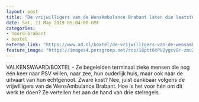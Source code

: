 ```yaml
---
layout: post
title: "De vrijwilligers van de WensAmbulance Brabant laten die laatste wens uitkomen"
date: Sat, 11 May 2019 05:04:00 GMT
categories: 
- noord-brabant 
- boxtel 
externe_link: "https://www.ad.nl/boxtel/de-vrijwilligers-van-de-wensambulance-brabant-laten-die-laatste-wens-uitkomen~a67f523f/"
feature_image: "https://images4.persgroep.net/rcs/18ptt6tPU2ygcvGr-zmuZ5hJEgU/diocontent/145204096/_fitwidth/400/?appId=21791a8992982cd8da851550a453bd7f&quality=0.7"
---
```


VALKENSWAARD/BOXTEL - Ze begeleiden terminaal zieke mensen die nog één keer naar PSV willen, naar zee, hun ouderlijk huis, maar ook naar de uitvaart van hun echtgenoot. Zware kost? Nee, juist dankbaar volgens de vrijwilligers van de WensAmbulance Brabant. Hoe is het voor hén om dit werk te doen? Ze vertellen het aan de hand van drie stelregels.
